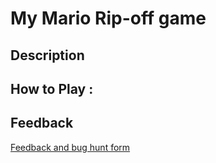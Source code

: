 # My Mario Rip-off game

## Description

## How to Play :
[](angelosync.html)
## Feedback
[Feedback and bug hunt form](https://docs.google.com/forms/d/e/1FAIpQLSfm9K0ySYVL_PaI5iYws6l0bw1VmMsbOZC5mSwwHMs1gsb3Pg/viewform?usp=sf_link)
